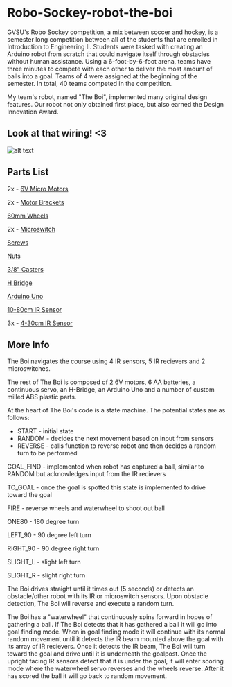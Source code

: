 # Robo-Sockey-robot-the-boi

GVSU's Robo Sockey competition, a mix between soccer and hockey, is a semester long competition between all of the students that are enrolled in Introduction to Engineering II. Students were tasked with creating an Arduino robot from scratch that could navigate itself through obstacles without human assistance. Using a 6-foot-by-6-foot arena, teams have three minutes to compete with each other to deliver the most amount of balls into a goal. Teams of 4 were assigned at the beginning of the semester. In total, 40 teams competed in the competition.

My team's robot, named "The Boi", implemented many original design features. Our robot not only obtained first place, but also earned the Design Innovation Award.

## Look at that wiring! <3
![alt text](https://i.imgur.com/jiaLRZP.jpg "The Boi")

## Parts List
2x - [6V Micro Motors](https://www.pololu.com/product/1101 "Pololu - 6V Motors")

2x - [Motor Brackets](https://www.pololu.com/product/989 "Pololu - Brackets")

[60mm Wheels](https://www.pololu.com/product/1421 "Pololu - Wheels")

2x - [Microswitch](https://www.pololu.com/product/1403 "Pololu - Microswitches")

[Screws](https://www.pololu.com/product/2716 "Pololu - Screws")

[Nuts](https://www.pololu.com/product/1067 "Pololu - Nuts")

[3/8" Casters](https://www.pololu.com/product/951 "Pololu - Casters")

[H Bridge](https://www.ebay.com/p/L298n-DC-Stepper-Motor-Driver-Module-Dual-H-Bridge-Control-Board-for-Arduino-OEG/925697857?iid=113215146582 "Ebay - H Bridge")

[Arduino Uno](https://www.amazon.com/Elegoo-EL-CB-001-ATmega328P-ATMEGA16U2-Arduino/dp/B01EWOE0UU/ref=sr_1_4?keywords=arduino+uno&qid=1557781051&s=gateway&sr=8-4 "Amazon - Arduino Uno")

[10-80cm IR Sensor](https://www.pololu.com/product/136 "Pololu - IR Sensor")

3x - [4-30cm IR Sensor](https://www.pololu.com/product/2464 "Pololu - IR Sensor")

## More Info

The Boi navigates the course using 4 IR sensors, 5 IR recievers and 2 microswitches.

The rest of The Boi is composed of 2 6V motors, 6 AA batteries, a continuous servo, an H-Bridge, an Arduino Uno and a number of custom milled ABS plastic parts.

At the heart of The Boi's code is a state machine. The potential states are as follows: 

* START - initial state
* RANDOM - decides the next movement based on input from sensors
* REVERSE - calls function to reverse robot and then decides a random turn to be performed

GOAL_FIND - implemented when robot has captured a ball, similar to RANDOM but acknowledges input from the IR recievers

TO_GOAL - once the goal is spotted this state is implemented to drive toward the goal

FIRE - reverse wheels and waterwheel to shoot out ball

ONE80 - 180 degree turn

LEFT_90 - 90 degree left turn

RIGHT_90 - 90 degree right turn

SLIGHT_L - slight left turn

SLIGHT_R - slight right turn

The Boi drives straight until it times out (5 seconds) or detects an obstacle/other robot with its IR or microswitch sensors. Upon obstacle detection, The Boi will reverse and execute a random turn.

The Boi has a "waterwheel" that continuously spins forward in hopes of gathering a ball. If The Boi detects that it has gathered a ball it will go into goal finding mode. When in goal finding mode it will continue with its normal random movement until it detects the IR beam mounted above the goal with its array of IR recievers. Once it detects the IR beam, The Boi will turn toward the goal and drive until it is underneath the goalpost. Once the upright facing IR sensors detect that it is under the goal, it will enter scoring mode where the  waterwheel servo reverses and the wheels reverse. After it has scored the ball it will go back to random movement.
